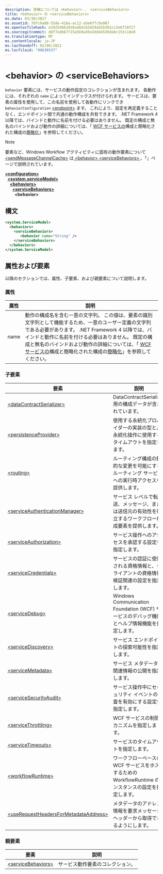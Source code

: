 ```yaml
---
description: 詳細については <behavior> 、 <serviceBehaviors>
title: <behavior> の <serviceBehaviors>
ms.date: 03/30/2017
ms.assetid: 78fc0a08-55de-416a-ac12-a5e6ffc9a987
ms.openlocfilehash: e34254661026ad6dcb3429ad1b381cc3e6718f27
ms.sourcegitcommit: ddf7edb67715a5b9a45e3dd44536dabc153c1de0
ms.translationtype: MT
ms.contentlocale: ja-JP
ms.lasthandoff: 02/06/2021
ms.locfileid: "99639537"
---
```

# <a name="behavior-of-servicebehaviors"></a>\<behavior> の \<serviceBehaviors>

`behavior` 要素には、サービスの動作設定のコレクションが含まれます。 各動作には、それぞれの `name` によってインデックスが付けられます。 サービスは、要素の属性を使用して、この名前を使用して各動作にリンクでき `behaviorConfiguration` [\<endpoint>](endpoint-element.md) ます。 これにより、設定を再定義することなく、エンドポイント間で共通の動作構成を共有できます。 .NET Framework 4 以降では、バインドと動作に名前を付ける必要はありません。 既定の構成と無名のバインドおよび動作の詳細については、「 [WCF サービスの](../../../wcf/samples/simplified-configuration-for-wcf-services.md)構成と簡略化された構成の[簡略化](../../../wcf/simplified-configuration.md)」を参照してください。  
  
> [!NOTE]
> 要素など、Windows Workflow アクティビティに固有の動作要素について [\<sendMessageChannelCache>](../windows-workflow-foundation/sendmessagechannelcache.md) は[ \<behavior> \<serviceBehaviors> ](../windows-workflow-foundation/behavior-of-servicebehaviors-of-workflow.md) 、「」ページで説明されています。  
  
[**\<configuration>**](../configuration-element.md)\
&nbsp;&nbsp;[**\<system.serviceModel>**](system-servicemodel.md)\
&nbsp;&nbsp;&nbsp;&nbsp;[**\<behaviors>**](behaviors.md)\
&nbsp;&nbsp;&nbsp;&nbsp;&nbsp;&nbsp;[**\<serviceBehaviors>**](servicebehaviors.md)\
&nbsp;&nbsp;&nbsp;&nbsp;&nbsp;&nbsp;&nbsp;&nbsp;**\<behavior>**  
  
## <a name="syntax"></a>構文  
  
```xml  
<system.ServiceModel>
  <behaviors>
    <serviceBehaviors>
       <behavior name="String" />
    </serviceBehaviors>
  </behaviors>
</system.ServiceModel>
```  
  
## <a name="attributes-and-elements"></a>属性および要素  

 以降のセクションでは、属性、子要素、および親要素について説明します。  
  
### <a name="attributes"></a>属性  
  
|属性|説明|  
|---------------|-----------------|  
|name|動作の構成名を含む一意の文字列。 この値は、要素の識別文字列として機能するため、一意のユーザー定義の文字列である必要があります。 .NET Framework 4 以降では、バインドと動作に名前を付ける必要はありません。 既定の構成と無名のバインドおよび動作の詳細については、「 [WCF サービスの](../../../wcf/samples/simplified-configuration-for-wcf-services.md)構成と簡略化された構成の[簡略化](../../../wcf/simplified-configuration.md)」を参照してください。|  
  
### <a name="child-elements"></a>子要素  
  
|要素|説明|  
|-------------|-----------------|  
|[\<dataContractSerializer>](datacontractserializer-element.md)|DataContractSerializer 用の構成データが含まれています。|  
|[\<persistenceProvider>](persistenceprovider.md)|使用する永続化プロバイダーの実装の型と、永続化操作に使用するタイムアウトを指定します。|  
|[\<routing>](routing-of-servicebehavior.md)|ルーティング構成の動的な変更を可能にするルーティング サービスへの実行時アクセスを提供します。|  
|[\<serviceAuthenticationManager>](serviceauthenticationmanager.md)|サービス レベルで転送、メッセージ、または送信元の有効性を確立するワークフロー構成要素を提供します。|  
|[\<serviceAuthorization>](serviceauthorization-element.md)|サービス操作へのアクセスを承認する設定を指定します。|  
|[\<serviceCredentials>](servicecredentials.md)|サービスの認証に使用される資格情報と、クライアントの資格情報検証関連の設定を指定します。|  
|[\<serviceDebug>](servicedebug.md)|Windows Communication Foundation (WCF) サービスのデバッグ機能とヘルプ情報機能を指定します。|  
|[\<serviceDiscovery>](servicediscovery.md)|サービス エンドポイントの探索可能性を指定します。|  
|[\<serviceMetadata>](servicemetadata.md)|サービス メタデータと関連情報の公開を指定します。|  
|[\<serviceSecurityAudit>](servicesecurityaudit.md)|サービス操作中にセキュリティ イベントの監査を有効にする設定を指定します。|  
|[\<serviceThrottling>](servicethrottling.md)|WCF サービスの制限メカニズムを指定します。|  
|[\<serviceTimeouts>](servicetimeouts.md)|サービスのタイムアウトを指定します。|  
|[\<workflowRuntime>](workflowruntime.md)|ワークフローベースの WCF サービスをホストするための WorkflowRuntime のインスタンスの設定を指定します。|  
|[\<useRequestHeadersForMetadataAddress>](userequestheadersformetadataaddress.md)|メタデータのアドレス情報を要求メッセージ ヘッダーから取得できるようにします。|  
  
### <a name="parent-elements"></a>親要素  
  
|要素|説明|  
|-------------|-----------------|  
|[\<serviceBehaviors>](servicebehaviors.md)|サービス動作要素のコレクション。|
